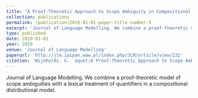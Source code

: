 ```yaml
---
title: "A Proof-Theoretic Approach to Scope Ambiguity in Compositional Vector Space Models"
collection: publications
permalink: /publication/2019-01-01-paper-title-number-5
excerpt: 'Journal of Language Modelling. We combine a proof-theoretic model of scope ambiguities with a lexical treatment of quantifiers in a compositional distributional model.'
type: published
date: 2019-01-01
year: 2019
venue: 'Journal of Language Modelling'
paperurl: 'http://jlm.ipipan.waw.pl/index.php/JLM/article/view/232'
citation: 'Wijnholds, G.  &quot;A Proof-Theoretic Approach to Scope Ambiguity in Compositional Vector Space Models.&quot; <i>Journal of Language Modelling, Vol 6, No 2</i>.'
---
```

Journal of Language Modelling. We combine a proof-theoretic model of scope ambiguities with a lexical treatment of quantifiers in a compositional distributional model.

